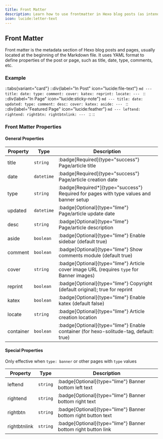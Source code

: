 ```yaml
---
title: Front Matter
description: Learn how to use frontmatter in Hexo blog posts (as intended for use in this theme).
icon: lucide:letter-text
---
```


## Front Matter

Front matter is the metadata section of Hexo blog posts and pages, usually located at the beginning of the Markdown file. It uses YAML format to define properties of the post or page, such as title, date, type, comments, etc.

### Example

::tabs{variant="card"}
  ::div{label="In Post" icon="lucide:file-text"}
    ```md
    ---
    title:
    date:
    type:
    comment:
    cover:
    katex:
    reprint:
    locate:
    ---
    ```
  ::
  ::div{label="In Page" icon="lucide:sticky-note"}
    ```md
    ---
    title:
    date:
    updated:
    type:
    comment:
    desc:
    cover:
    katex:
    aside:
    ---
    ```
  ::
  ::div{label="Featured Page" icon="lucide:feather"}
    ```md
    ---
    leftend:
    rightend:
    rightbtn:
    rightbtnlink:
    ---
    ```
  ::
::

### Front Matter Properties

#### General Properties

| Property    | Type       | Description                                                                 |
| ----------- | ---------- | --------------------------------------------------------------------------- |
| title       | `string`   | :badge[Required]{type="success"} Page/article title                         |
| date        | `datetime` | :badge[Required]{type="success"} Page/article creation date                 |
| type        | `string`   | :badge[Required*]{type="success"} Required for pages with type values and banner setup |
| updated     | `datetime` | :badge[Optional]{type="lime"} Page/article update date                      |
| desc        | `string`   | :badge[Optional]{type="lime"} Page/article description                      |
| aside        | `boolean`   | :badge[Optional]{type="lime"} Enable sidebar (default true)        |
| comment      | `boolean`   | :badge[Optional]{type="lime"} Show comments module (default true)  |
| cover       | `string`   | :badge[Optional]{type="lime"} Article cover image URL (requires `type` for Banner images) |
| reprint      | `boolean`   | :badge[Optional]{type="lime"} Copyright (default original); true for reprint |
| katex        | `boolean`   | :badge[Optional]{type="lime"} Enable katex (default false)         |
| locate       | `string`    | :badge[Optional]{type="lime"} Article creation location            |
| container   | `boolean`  | :badge[Optional]{type="lime"} Enable container (for hexo-solitude-tag, default: true) |

#### Special Properties

Only effective when `type: banner` or other pages with `type` values

| Property      | Type     | Description                                  |
| ------------- | -------- | -------------------------------------------- |
| leftend      | `string`    | :badge[Optional]{type="lime"} Banner bottom left text              |
| rightend     | `string`    | :badge[Optional]{type="lime"} Banner bottom right text             |
| rightbtn     | `string`    | :badge[Optional]{type="lime"} Banner bottom right button text      |
| rightbtnlink | `string`    | :badge[Optional]{type="lime"} Banner bottom right button link      |